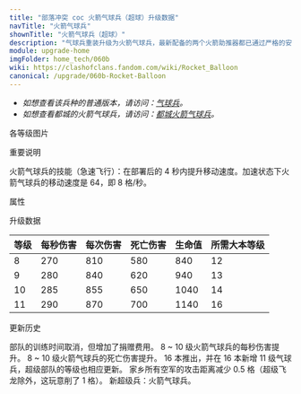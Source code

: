 ```yaml
---
title: "部落冲突 coc 火箭气球兵（超球）升级数据"
navTitle: "火箭气球兵"
shownTitle: "火箭气球兵（超球）"
description: "气球兵重装升级为火箭气球兵，最新配备的两个火箭助推器都已通过严格的安全检查，助力气球快速飞入战场！"
module: upgrade-home
imgFolder: home_tech/060b
wiki: https://clashofclans.fandom.com/wiki/Rocket_Balloon
canonical: /upgrade/060b-Rocket-Balloon
---
```


- *如想查看该兵种的普通版本，请访问：[气球兵](/upgrade/0005-Balloon)。*
- *如想查看都城的火箭气球兵，请访问：[都城火箭气球兵](/upgrade/2006-Rocket-Balloon)。*

<UnitInfo :folder="$frontmatter.imgFolder" imgSrc="Rocket_Balloon_info.png" :imgAlt="$frontmatter.navTitle" :description="$frontmatter.description" />

<SmallTitle>各等级图片</SmallTitle>

<Panel>
    <UnitImgGroup :folder="$frontmatter.imgFolder">
        <UnitImg imgTitle="所有等级" imgSrc="Rocket_Balloon8.png" />
    </UnitImgGroup>
</Panel>

<SmallTitle>重要说明</SmallTitle>

火箭气球兵的技能（急速飞行）：在部署后的 4 秒内提升移动速度。加速状态下火箭气球兵的移动速度是 64，即 8 格/秒。

<SmallTitle>属性</SmallTitle>

<UnitProperties>
    <UnitProperty pKey="部队类型" pValue="空中单位" />
    <UnitProperty pKey="攻击偏好" pValue="防御建筑 (偏好类型 1)" :isDefensePreferredTroop="true" />
    <UnitProperty pKey="伤害类型" pValue="范围伤害" />
    <UnitProperty pKey="伤害半径" pValue="1.2 格" />
    <UnitProperty pKey="攻击的目标" pValue="仅地面目标" />
    <UnitProperty pKey="占据人口" pValue="8" />
    <UnitProperty pKey="移动速度" pValue="1.5 格/秒" />
    <UnitProperty pKey="攻击速度" pValue="3 秒/次" />
    <UnitProperty pKey="首次进攻时机" pValue="到达目标后 0.75 秒" />
    <UnitProperty pKey="攻击距离" pValue="0 (建筑头顶)" />
    <UnitProperty pKey="死亡伤害半径" pValue="1.2 格" />
    <UnitProperty pKey="死亡伤害延迟" pValue="0.416 秒" />
    <UnitProperty pKey="最低气球兵等级" pValue="8" />
    <UnitProperty pKey="最低大本等级" pValue="12" />
    <UnitProperty pKey="强化费用" pValue="2.5 万黑油" />
    <UnitProperty pKey="强化有效期" pValue="3 天" />
    <UnitProperty pKey="训练时间" pValue="无" trainingSystem="2025" />
    <UnitProperty pKey="捐赠费用" pValue="4,4,12000,Elixir" :isDonationCost="true" />
</UnitProperties>

<SmallTitle>升级数据</SmallTitle>

<UnitTable>

| 等级 |  每秒伤害  | 每次伤害 | 死亡伤害 | 生命值 |所需大本等级|
| ---- |    ----   |  ----   |    ----  |  ----  |    ----   |
|   8  |    270    |   810   |    580   |   840  |     12    |
|   9  |    280    |   840   |    620   |   940  |     13    |
|  10  |    285    |   855   |    650   |  1040  |     14    |
|  11  |    290    |   870   |    700   |  1140  |     16    |
</UnitTable>

<SmallTitle>更新历史</SmallTitle>

<Timeline>
    <TimelineItem date="2025/03/27">
        <TimelineRow>部队的训练时间取消，但增加了捐赠费用。</TimelineRow>
    </TimelineItem>
    <TimelineItem date="2024/04/09">
        <TimelineRow>8 ~ 10 级火箭气球兵的每秒伤害提升。</TimelineRow>
        <TimelineRow>8 ~ 10 级火箭气球兵的死亡伤害提升。</TimelineRow>
    </TimelineItem>
    <TimelineItem date="2023/12/12">
        <TimelineRow>16 本推出，并在 16 本新增 11 级气球兵，超级部队的等级也相应更新。</TimelineRow>
    </TimelineItem>
    <TimelineItem date="2022/05/02">
        <TimelineRow>家乡所有空军的攻击距离减少 0.5 格（超级飞龙除外，这玩意削了 1 格）。</TimelineRow>
    </TimelineItem>
    <TimelineItem date="2021/06/15">
        <TimelineRow>新超级兵：火箭气球兵。</TimelineRow>
    </TimelineItem>
    <TimelineItem :historyBottom="true" />
</Timeline>